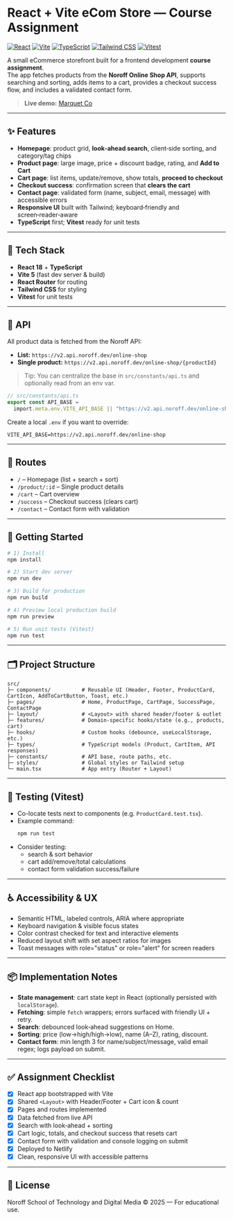 # React + Vite eCom Store — Course Assignment

[![React](https://img.shields.io/badge/React-18-61DAFB?logo=react&logoColor=000)](https://react.dev/)
[![Vite](https://img.shields.io/badge/Vite-5-646CFF?logo=vite&logoColor=fff)](https://vitejs.dev/)
[![TypeScript](https://img.shields.io/badge/TypeScript-5-3178C6?logo=typescript&logoColor=fff)](https://www.typescriptlang.org/)
[![Tailwind CSS](https://img.shields.io/badge/TailwindCSS-3-38B2AC?logo=tailwindcss&logoColor=fff)](https://tailwindcss.com/)
[![Vitest](https://img.shields.io/badge/Tested%20with-Vitest-6E9F18?logo=vitest&logoColor=fff)](https://vitest.dev/)

A small eCommerce storefront built for a frontend development **course assignment**.  
The app fetches products from the **Noroff Online Shop API**, supports searching and sorting,
adds items to a cart, provides a checkout success flow, and includes a validated contact form.

> **Live demo:** [Marquet Co](https://marquet-co.netlify.app/)

---

## ✨ Features

- **Homepage**: product grid, **look‑ahead search**, client‑side sorting, and category/tag chips
- **Product page**: large image, price + discount badge, rating, and **Add to Cart**
- **Cart page**: list items, update/remove, show totals, **proceed to checkout**
- **Checkout success**: confirmation screen that **clears the cart**
- **Contact page**: validated form (name, subject, email, message) with accessible errors
- **Responsive UI** built with Tailwind; keyboard‑friendly and screen‑reader‑aware
- **TypeScript** first; **Vitest** ready for unit tests

---

## 🧰 Tech Stack

- **React 18** + **TypeScript**
- **Vite 5** (fast dev server & build)
- **React Router** for routing
- **Tailwind CSS** for styling
- **Vitest** for unit tests

---

## 🔌 API

All product data is fetched from the Noroff API:

- **List:** `https://v2.api.noroff.dev/online-shop`
- **Single product:** `https://v2.api.noroff.dev/online-shop/{productId}`

> Tip: You can centralize the base in `src/constants/api.ts` and optionally read from an env var.

```ts
// src/constants/api.ts
export const API_BASE =
  import.meta.env.VITE_API_BASE || "https://v2.api.noroff.dev/online-shop";
```

Create a local `.env` if you want to override:

```
VITE_API_BASE=https://v2.api.noroff.dev/online-shop
```

---

## 🧭 Routes

- `/` – Homepage (list + search + sort)
- `/product/:id` – Single product details
- `/cart` – Cart overview
- `/success` – Checkout success (clears cart)
- `/contact` – Contact form with validation

---

## 🚀 Getting Started

```bash
# 1) Install
npm install

# 2) Start dev server
npm run dev

# 3) Build for production
npm run build

# 4) Preview local production build
npm run preview

# 5) Run unit tests (Vitest)
npm run test
```

---

## 🗂 Project Structure

```
src/
├─ components/          # Reusable UI (Header, Footer, ProductCard, CartIcon, AddToCartButton, Toast, etc.)
├─ pages/               # Home, ProductPage, CartPage, SuccessPage, ContactPage
├─ layout/              # <Layout> with shared header/footer & outlet
├─ features/            # Domain-specific hooks/state (e.g., products, cart)
├─ hooks/               # Custom hooks (debounce, useLocalStorage, etc.)
├─ types/               # TypeScript models (Product, CartItem, API responses)
├─ constants/           # API base, route paths, etc.
├─ styles/              # Global styles or Tailwind setup
└─ main.tsx             # App entry (Router + Layout)
```

---

## 🧪 Testing (Vitest)

- Co-locate tests next to components (e.g. `ProductCard.test.tsx`).
- Example command:
  ```bash
  npm run test
  ```
- Consider testing:
  - search & sort behavior
  - cart add/remove/total calculations
  - contact form validation success/failure

---

## ♿ Accessibility & UX

- Semantic HTML, labeled controls, ARIA where appropriate
- Keyboard navigation & visible focus states
- Color contrast checked for text and interactive elements
- Reduced layout shift with set aspect ratios for images
- Toast messages with role="status" or role="alert" for screen readers

---

## 📦 Implementation Notes

- **State management**: cart state kept in React (optionally persisted with `localStorage`).
- **Fetching**: simple `fetch` wrappers; errors surfaced with friendly UI + retry.
- **Search**: debounced look‑ahead suggestions on Home.
- **Sorting**: price (low→high/high→low), name (A–Z), rating, discount.
- **Contact form**: min length 3 for name/subject/message, valid email regex; logs payload on submit.

---

## ✅ Assignment Checklist

- [x] React app bootstrapped with Vite
- [x] Shared `<Layout>` with Header/Footer + Cart icon & count
- [x] Pages and routes implemented
- [x] Data fetched from live API
- [x] Search with look‑ahead + sorting
- [x] Cart logic, totals, and checkout success that resets cart
- [x] Contact form with validation and console logging on submit
- [x] Deployed to Netlify
- [x] Clean, responsive UI with accessible patterns

---

## 📄 License

Noroff School of Technology and Digital Media © 2025 — For educational use.
